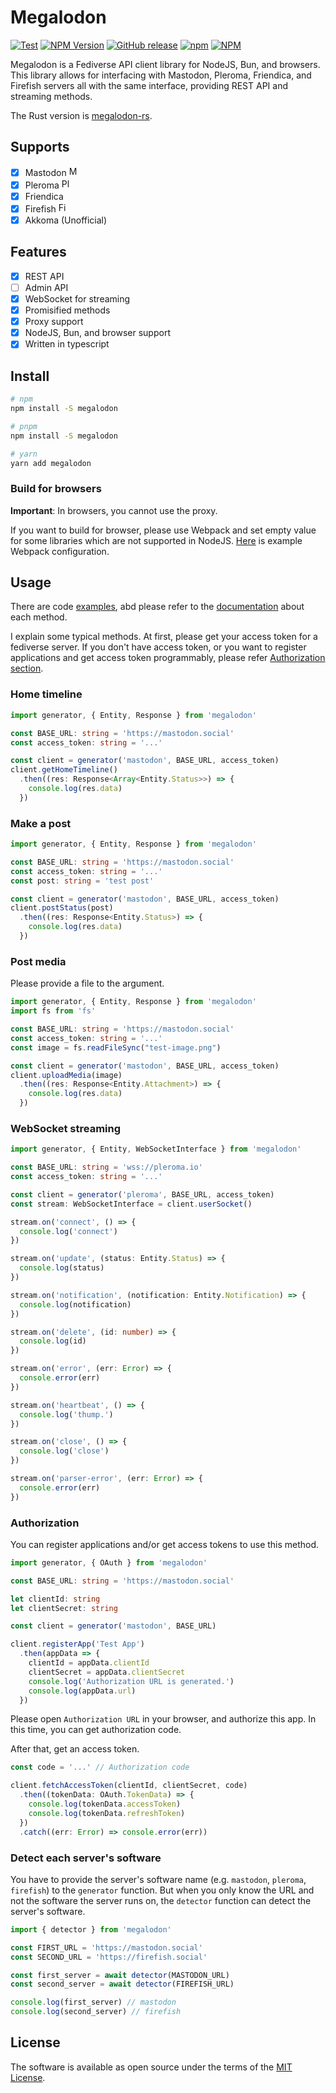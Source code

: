 # Megalodon

[![Test](https://github.com/h3poteto/megalodon/workflows/Test/badge.svg)](https://github.com/h3poteto/megalodon/actions?query=branch%3Amaster+workflow%3ATest)
[![NPM Version](https://img.shields.io/npm/v/megalodon.svg)](https://www.npmjs.com/package/megalodon)
[![GitHub release](https://img.shields.io/github/release/h3poteto/megalodon.svg)](https://github.com/h3poteto/megalodon/releases)
[![npm](https://img.shields.io/npm/dm/megalodon)](https://www.npmjs.com/package/megalodon)
[![NPM](https://img.shields.io/npm/l/megalodon)](/LICENSE.txt)

Megalodon is a Fediverse API client library for NodeJS, Bun, and browsers.
This library allows for interfacing with Mastodon, Pleroma, Friendica, and Firefish servers all with the same interface, providing REST API and streaming methods.

The Rust version is [megalodon-rs](https://github.com/h3poteto/megalodon-rs).

## Supports

- [x] Mastodon <img src="https://cdn.simpleicons.org/mastodon" alt="Mastodon" width=16 height=16>
- [x] Pleroma <img src="https://cdn.simpleicons.org/pleroma" alt="Pleroma" width=16 height=16>
- [x] Friendica
- [x] Firefish <img src="https://cdn.simpleicons.org/firefish" alt="Firefish" width=16 height=16>
- [x] Akkoma (Unofficial)

## Features

- [x] REST API
- [ ] Admin API
- [x] WebSocket for streaming
- [x] Promisified methods
- [x] Proxy support
- [x] NodeJS, Bun, and browser support
- [x] Written in typescript

## Install

```sh
# npm
npm install -S megalodon

# pnpm
npm install -S megalodon

# yarn
yarn add megalodon
```

### Build for browsers

**Important**: In browsers, you cannot use the proxy.

If you want to build for browser, please use Webpack and set empty value for some libraries which are not supported in NodeJS.
[Here](https://github.com/h3poteto/megalodon/tree/master/example/browser/webpack.config.js) is example Webpack configuration.

## Usage

There are code [examples](https://github.com/h3poteto/megalodon/tree/master/example), abd  please refer to the [documentation](https://h3poteto.github.io/megalodon/) about each method.

I explain some typical methods.
At first, please get your access token for a fediverse server.
If you don't have access token, or you want to register applications and get access token programmably, please refer [Authorization section](#authorization).

### Home timeline

```ts
import generator, { Entity, Response } from 'megalodon'

const BASE_URL: string = 'https://mastodon.social'
const access_token: string = '...'

const client = generator('mastodon', BASE_URL, access_token)
client.getHomeTimeline()
  .then((res: Response<Array<Entity.Status>>) => {
    console.log(res.data)
  })
```

### Make a post

```ts
import generator, { Entity, Response } from 'megalodon'

const BASE_URL: string = 'https://mastodon.social'
const access_token: string = '...'
const post: string = 'test post'

const client = generator('mastodon', BASE_URL, access_token)
client.postStatus(post)
  .then((res: Response<Entity.Status>) => {
    console.log(res.data)
  })
```

### Post media

Please provide a file to the argument.

```ts
import generator, { Entity, Response } from 'megalodon'
import fs from 'fs'

const BASE_URL: string = 'https://mastodon.social'
const access_token: string = '...'
const image = fs.readFileSync("test-image.png")

const client = generator('mastodon', BASE_URL, access_token)
client.uploadMedia(image)
  .then((res: Response<Entity.Attachment>) => {
    console.log(res.data)
  })
```

### WebSocket streaming

```ts
import generator, { Entity, WebSocketInterface } from 'megalodon'

const BASE_URL: string = 'wss://pleroma.io'
const access_token: string = '...'

const client = generator('pleroma', BASE_URL, access_token)
const stream: WebSocketInterface = client.userSocket()

stream.on('connect', () => {
  console.log('connect')
})

stream.on('update', (status: Entity.Status) => {
  console.log(status)
})

stream.on('notification', (notification: Entity.Notification) => {
  console.log(notification)
})

stream.on('delete', (id: number) => {
  console.log(id)
})

stream.on('error', (err: Error) => {
  console.error(err)
})

stream.on('heartbeat', () => {
  console.log('thump.')
})

stream.on('close', () => {
  console.log('close')
})

stream.on('parser-error', (err: Error) => {
  console.error(err)
})
```

### Authorization

You can register applications and/or get access tokens to use this method.

```ts
import generator, { OAuth } from 'megalodon'

const BASE_URL: string = 'https://mastodon.social'

let clientId: string
let clientSecret: string

const client = generator('mastodon', BASE_URL)

client.registerApp('Test App')
  .then(appData => {
    clientId = appData.clientId
    clientSecret = appData.clientSecret
    console.log('Authorization URL is generated.')
    console.log(appData.url)
  })
```

Please open `Authorization URL` in your browser, and authorize this app.
In this time, you can get authorization code.

After that, get an access token.

```ts
const code = '...' // Authorization code

client.fetchAccessToken(clientId, clientSecret, code)
  .then((tokenData: OAuth.TokenData) => {
    console.log(tokenData.accessToken)
    console.log(tokenData.refreshToken)
  })
  .catch((err: Error) => console.error(err))
```

### Detect each server's software

You have to provide the server's software name (e.g. `mastodon`, `pleroma`, `firefish`) to the `generator` function.
But when you only know the URL and not the software the server runs on, the `detector` function can detect the server's software.

```ts
import { detector } from 'megalodon'

const FIRST_URL = 'https://mastodon.social'
const SECOND_URL = 'https://firefish.social'

const first_server = await detector(MASTODON_URL)
const second_server = await detector(FIREFISH_URL)

console.log(first_server) // mastodon
console.log(second_server) // firefish
```

## License

The software is available as open source under the terms of the [MIT License](https://opensource.org/licenses/MIT).
